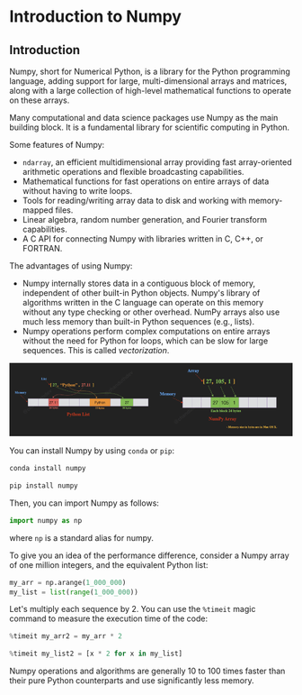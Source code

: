 # Introduction to Numpy

## Introduction

Numpy, short for Numerical Python, is a library for the Python programming language, adding support for large, multi-dimensional arrays and matrices, along with a large collection of high-level mathematical functions to operate on these arrays.

Many computational and data science packages use Numpy as the main building block. It is a fundamental library for scientific computing in Python.

Some features of Numpy:

- `ndarray`, an efficient multidimensional array providing fast array-oriented arithmetic operations and flexible broadcasting capabilities.
- Mathematical functions for fast operations on entire arrays of data without having to write loops.
- Tools for reading/writing array data to disk and working with memory-mapped files.
- Linear algebra, random number generation, and Fourier transform capabilities.
- A C API for connecting Numpy with libraries written in C, C++, or FORTRAN.

The advantages of using Numpy:

- Numpy internally stores data in a contiguous block of memory, independent of other built-in Python objects. Numpy's library of algorithms written in the C language can operate on this memory without any type checking or other overhead. NumPy arrays also use much less memory than built-in Python sequences (e.g., lists).
- Numpy operations perform complex computations on entire arrays without the need for Python for loops, which can be slow for large sequences. This is called _vectorization_.

![numpy_vs_list](./assets/numpy_vs_python_list.png)

You can install Numpy by using `conda` or `pip`:

```bash
conda install numpy
```

```bash
pip install numpy
```

Then, you can import Numpy as follows:

```python
import numpy as np
```

where `np` is a standard alias for numpy.

To give you an idea of the performance difference, consider a Numpy array of one million integers, and the equivalent Python list:

```python
my_arr = np.arange(1_000_000)
my_list = list(range(1_000_000))
```

Let's multiply each sequence by 2. You can use the `%timeit` magic command to measure the execution time of the code:

```python
%timeit my_arr2 = my_arr * 2
```

```python
%timeit my_list2 = [x * 2 for x in my_list]
```

Numpy operations and algorithms are generally 10 to 100 times faster than their pure Python counterparts and use significantly less memory.
